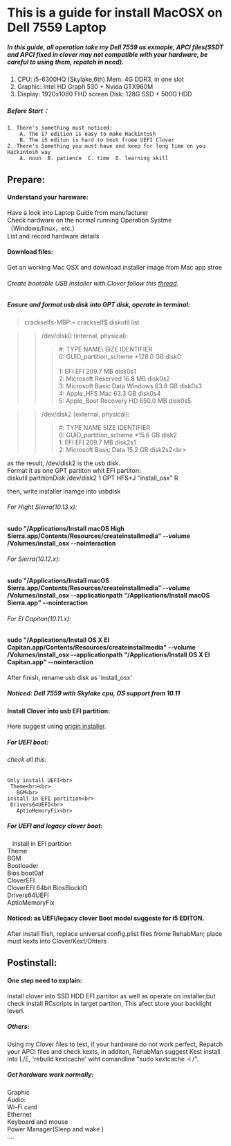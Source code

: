 This is a guide for install MacOSX on Dell 7559 Laptop
=
##### In this guide, all operation take my Dell 7559 as exmaple, APCI files(SSDT and APCI fixed in clover may not compatible with your hardware, be careful to using them, repatch in need).
  1. CPU: i5-6300HQ (Skylake,6th)      Mem:  4G DDR3, in one slot
  2. Graphic: Intel HD Graph 530 + Nvida GTX960M
  3. Display: 1920x1080 FHD screen     Disk: 128G SSD + 500G HDD
##### Before Start：
    1. There's something must noticed:
        A. The i7 edition is easy to make Hackintosh
        B. The i5 editon is hard to boot frome UEFI Clover
    2. There's Something you must have and keep for long time on you Hackintosh way
        A. noun  B. patience  C. time  D. learning skill

 Prepare:
 -
 #### Understand your hareware:
  Have a look into Laptop Guide from manufacturer<br>
  Check hardware on the normal running Operation Systme（Windows/linux，etc.）<br>
  List and record hardware details
  #### Download files:
Get an working Mac OSX and download installer image from Mac app stroe<br>
###### Create bootable USB installer with Clover follow this [thread](https://www.tonymacx86.com/threads/guide-booting-the-os-x-installer-on-laptops-with-clover.148093/).<br>

##### Ensure and format usb disk into GPT disk, operate in terminal:
>crackselfs-MBP:~ crackself$ diskutil list<br>

>>/dev/disk0 (internal, physical):<br>
 >>>#:       TYPE NAME\                                     SIZE       IDENTIFIER<br>
 >>>0:       GUID_partition_scheme                        *128.0 GB  disk0<br><br>
 >>>1:                        EFI EFI                     209.7 MB   disk0s1<br>
 >>>2:         Microsoft Reserved                         16.8 MB    disk0s2<br>
 >>>3:       Microsoft Basic Data Windows                 63.8 GB    disk0s3<br>
 >>>4:                  Apple_HFS Mac                     63.3 GB    disk0s4<br>
 >>>5:                 Apple_Boot Recovery HD             650.0 MB   disk0s5<br>
 
>>/dev/disk2 (external, physical):<br>
 >>>#:                       TYPE NAME                     SIZE      IDENTIFIER<br>
 >>>0:       GUID_partition_scheme                        *15.6 GB   disk2<br>
 >>>1:                        EFI EFI                     209.7 MB   disk2s1<br>
 >>>2:       Microsoft Basic Data                         15.2 GB    disk2s2\<br>
 
as the result, /dev/disk2 is the usb disk.<br>
Format it as one GPT partiton whit EFI partiton:<br>
diskutil partitionDisk /dev/disk2 1 GPT HFS+J "install_osx" R

then, write installer inamge into usbdisk<br>
###### For Hight Sierra(10.13.x):<br>
#### sudo "/Applications/Install macOS High Sierra.app/Contents/Resources/createinstallmedia" --volume  /Volumes/install_osx --nointeraction<br>
###### For Sierra(10.12.x):<br>
#### sudo "/Applications/Install macOS Sierra.app/Contents/Resources/createinstallmedia" --volume  /Volumes/install_osx --applicationpath "/Applications/Install macOS Sierra.app" --nointeraction<br>
###### For El Capitan(10.11.x):<br>
#### sudo "/Applications/Install OS X El Capitan.app/Contents/Resources/createinstallmedia" --volume  /Volumes/install_osx --applicationpath "/Applications/Install OS X El Capitan.app" --nointeraction<br>

After finish, rename usb disk as 'install_osx'<br>
##### Noticed: Dell 7559 with Skylake cpu, OS support from 10.11

#### Install Clover into usb EFI partition:<br>
Here suggest using [origin installer](https://sourceforge.net/projects/cloverefiboot/).<br>

##### For UEFI boot:<br>
###### check all this:<br>
    Only install UEFI<br>
     Theme<br><br>
       BGM<br>
    install in EFI partition<br>
     Drivers64UEFI<br>
       AptioMemoryFix<br>

##### For UEFI and legacy clover boot:<br>
    Install in EFI partition<br>
    Theme<br>
      BGM<br>
    Bootloader<br>
      Bios boot0af<br>
    CloverEFI<br>
      CloverEFI 64bit BiosBlockIO<br>
    Drivers64UEFI<br>
      AptioMemoryFix<br>

#### Noticed: as UEFI/legacy clover Boot model suggeste for i5 EDITON.<br>
After install fiish, replace universal config.plist files frome RehabMan; place must kexts into Clover/Kext/Ohters<br>

Postinstall:
-
#### One step need to explain:
install clover into SSD HDD EFI partiton as well as operate on installer,but check install RCscripts in target partiton, This afect store your backlight leverl.<br>

##### Others:
Using my Clover files to test, if your hardware do not work perfect, Repatch your APCI files and check kexts, in additon, RehabMan suggest Kest install into L/E, 'rebuild kextcache' wiht comandline "sudo kextcache -i /".

##### Get hardware work normally:<br>
Graphic<br>
Audio:<br>
Wi-Fi card<br>
Ethernet<br>
Keyboard and mouse<br>
Power Manager(Sleep and wake )<br>
....
